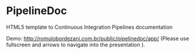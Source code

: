 PipelineDoc
===========

HTML5 template to Continuous Integration Pipelines documentation


Demo: http://romulobordezani.com.br/public/pipelinedoc/app/ (Please use fullscreen and arrows to navigate into the presentation ).
